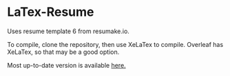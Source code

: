 # LaTex-Resume
Uses resume template 6 from resumake.io.

To compile, clone the repository, then use XeLaTex to compile. Overleaf has XeLaTex, so that may be a good option.

Most up-to-date version is available [here.](https://github.com/robkpaul/LaTex-Resume/releases)